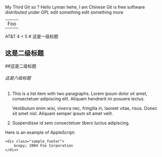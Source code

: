 My Third Git
so ?
Hello Lyman
hehe, I am Chinese
Git is free software distributed under GPL
edit something
edit something more

<table>
    <tr>
        <td>Foo</td>
    </tr>
</table>
AT&T
4 < 5
# 这是一级标题

## 这是二级标题
##这是二级标题

###### 这是六级标题
1.  This is a list item with two paragraphs. Lorem ipsum dolor
    sit amet, consectetuer adipiscing elit. Aliquam hendrerit
    mi posuere lectus.

    Vestibulum enim wisi, viverra nec, fringilla in, laoreet
    vitae, risus. Donec sit amet nisl. Aliquam semper ipsum
    sit amet velit.

2.  Suspendisse id sem consectetuer libero luctus adipiscing.


Here is an example of AppleScript:
    
    <div class="sample_footer">
        &copy; 2004 Foo Corporation
    </div>
